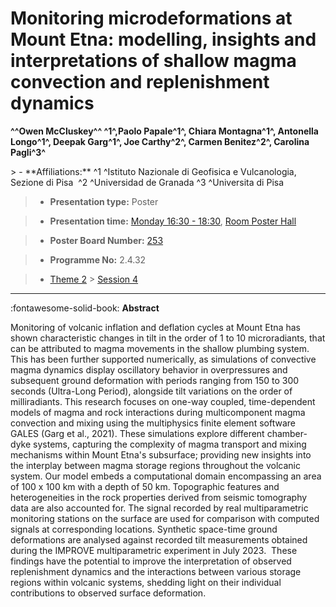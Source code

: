 # Monitoring microdeformations at Mount Etna: modelling, insights and interpretations of shallow magma convection and replenishment dynamics

**^^Owen McCluskey^^ ^1^,Paolo Papale^1^, Chiara Montagna^1^, Antonella Longo^1^, Deepak Garg^1^, Joe Carthy^2^, Carmen Benitez^2^, Carolina Pagli^3^**

<!-- more -->> - **Affiliations:** ^1 ^Istituto Nazionale di Geofisica e Vulcanologia, Sezione di Pisa  ^2 ^Universidad de Granada ^3 ^Universita di Pisa

> - **Presentation type:** Poster

> - **Presentation time:** [Monday 16:30 - 18:30](../sessions_comparison.md#__tabbed_1_6), [Room Poster Hall](../maps_venue.md#__tabbed_1_1)

> - **Poster Board Number:** [253](../map_poster_boards.md#monday)

> - **Programme No:** 2.4.32

> - [Theme 2](../theme2.md) > [Session 4](../sessions/session-2-4.md)

--- 

:fontawesome-solid-book: **Abstract**

Monitoring of volcanic inflation and deflation cycles at Mount Etna has shown characteristic changes in tilt in the order of 1 to 10 microradiants, that can be attributed to magma movements in the shallow plumbing system. This has been further supported numerically, as simulations of convective magma dynamics display oscillatory behavior in overpressures and subsequent ground deformation with periods ranging from 150 to 300 seconds (Ultra-Long Period), alongside tilt variations on the order of milliradiants.
This research focuses on one-way coupled, time-dependent models of magma and rock interactions during multicomponent magma convection and mixing using the multiphysics finite element software GALES (Garg et al., 2021). These simulations explore different chamber-dyke systems, capturing the complexity of magma transport and mixing mechanisms within Mount Etna's subsurface; providing new insights into the interplay between magma storage regions throughout the volcanic system.
Our model embeds a computational domain encompassing an area of 100 x 100 km with a depth of 50 km. Topographic features and heterogeneities in the rock properties derived from seismic tomography data are also accounted for. The signal recorded by real multiparametric monitoring stations on the surface are used for comparison with computed signals at corresponding locations. Synthetic space-time ground deformations are analysed against recorded tilt measurements obtained during the IMPROVE multiparametric experiment in July 2023. 
These findings have the potential to improve the interpretation of observed replenishment dynamics and the interactions between various storage regions within volcanic systems, shedding light on their individual contributions to observed surface deformation.

